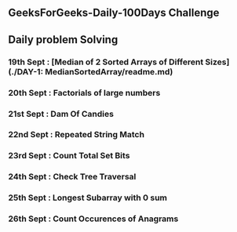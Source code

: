 ## GeeksForGeeks-Daily-100Days Challenge
## Daily problem Solving



### 19th Sept : [Median of 2 Sorted Arrays of Different Sizes](./DAY-1: MedianSortedArray/readme.md)
### 20th Sept : Factorials of large numbers
### 21st Sept : Dam Of Candies
### 22nd Sept : Repeated String Match
### 23rd Sept : Count Total Set Bits
### 24th Sept : Check Tree Traversal
### 25th Sept : Longest Subarray with 0 sum
### 26th Sept : Count Occurences of Anagrams 
